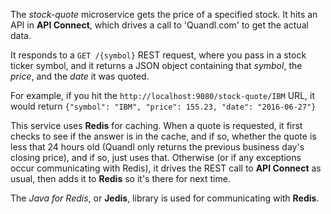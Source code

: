 <!--
       Copyright 2017 IBM Corp All Rights Reserved

   Licensed under the Apache License, Version 2.0 (the "License");
   you may not use this file except in compliance with the License.
   You may obtain a copy of the License at

       http://www.apache.org/licenses/LICENSE-2.0

   Unless required by applicable law or agreed to in writing, software
   distributed under the License is distributed on an "AS IS" BASIS,
   WITHOUT WARRANTIES OR CONDITIONS OF ANY KIND, either express or implied.
   See the License for the specific language governing permissions and
   limitations under the License.
-->

The *stock-quote* microservice gets the price of a specified stock.  It hits an API in **API Connect**,
which drives a call to 'Quandl.com' to get the actual data.

It responds to a `GET /{symbol}` REST request, where you pass in a stock ticker symbol, and it returns
a JSON object containing that *symbol*, the *price*, and the *date* it was quoted.

For example, if you hit the `http://localhost:9080/stock-quote/IBM` URL, it would return
`{"symbol": "IBM", "price": 155.23, "date": "2016-06-27"}`

This service uses **Redis** for caching.  When a quote is requested, it first checks to see if the
answer is in the cache, and if so, whether the quote is less that 24 hours old (Quandl only returns the
previous business day's closing price), and if so, just uses that.  Otherwise (or if any exceptions
occur communicating with Redis), it drives the REST call to **API Connect** as usual, then adds it to
**Redis** so it's there for next time.

The *Java for Redis*, or **Jedis**, library is used for communicating with **Redis**.
